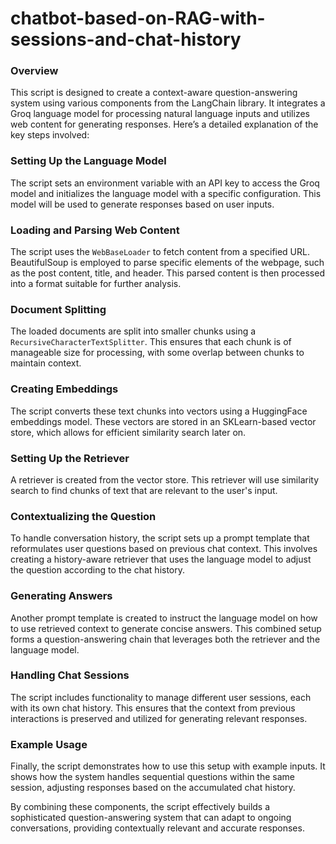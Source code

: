 # chatbot-based-on-RAG-with-sessions-and-chat-history

### Overview

This script is designed to create a context-aware question-answering system using various components from the LangChain library. It integrates a Groq language model for processing natural language inputs and utilizes web content for generating responses. Here’s a detailed explanation of the key steps involved:

### Setting Up the Language Model

The script sets an environment variable with an API key to access the Groq model and initializes the language model with a specific configuration. This model will be used to generate responses based on user inputs.

### Loading and Parsing Web Content

The script uses the `WebBaseLoader` to fetch content from a specified URL. BeautifulSoup is employed to parse specific elements of the webpage, such as the post content, title, and header. This parsed content is then processed into a format suitable for further analysis.

### Document Splitting

The loaded documents are split into smaller chunks using a `RecursiveCharacterTextSplitter`. This ensures that each chunk is of manageable size for processing, with some overlap between chunks to maintain context.

### Creating Embeddings

The script converts these text chunks into vectors using a HuggingFace embeddings model. These vectors are stored in an SKLearn-based vector store, which allows for efficient similarity search later on.

### Setting Up the Retriever

A retriever is created from the vector store. This retriever will use similarity search to find chunks of text that are relevant to the user's input.

### Contextualizing the Question

To handle conversation history, the script sets up a prompt template that reformulates user questions based on previous chat context. This involves creating a history-aware retriever that uses the language model to adjust the question according to the chat history.

### Generating Answers

Another prompt template is created to instruct the language model on how to use retrieved context to generate concise answers. This combined setup forms a question-answering chain that leverages both the retriever and the language model.

### Handling Chat Sessions

The script includes functionality to manage different user sessions, each with its own chat history. This ensures that the context from previous interactions is preserved and utilized for generating relevant responses.

### Example Usage

Finally, the script demonstrates how to use this setup with example inputs. It shows how the system handles sequential questions within the same session, adjusting responses based on the accumulated chat history.

By combining these components, the script effectively builds a sophisticated question-answering system that can adapt to ongoing conversations, providing contextually relevant and accurate responses.
